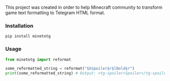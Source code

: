 This project was created in order to help Minecraft community to transform game text formatting to Telegram HTML format.

### Installation

```
pip install minetotg
```

### Usage

```python
from minetotg import reformat

some_reformatted_string = reformat("§kSpoiler§r§lBold§r")
print(some_reformatted_string) # Output: <tg-spoiler>Spoiler</tg-spoiler><b>Bold</b>
```
